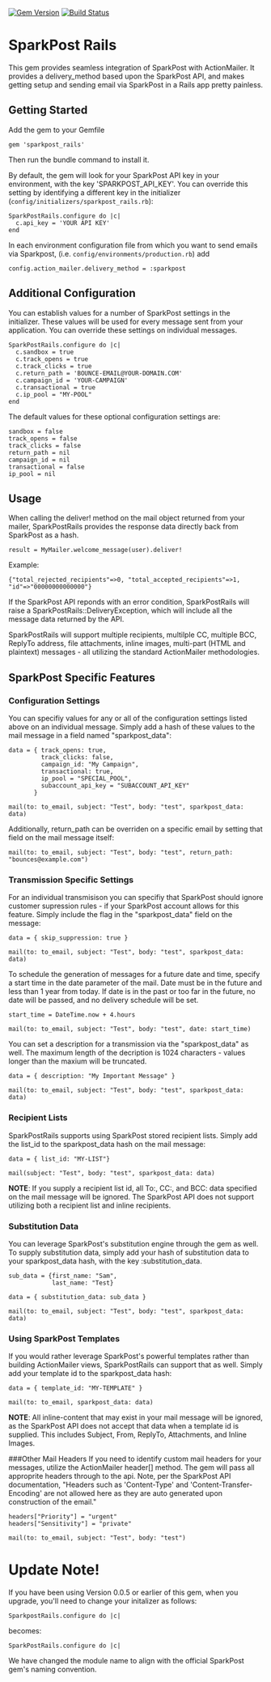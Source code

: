 [![Gem Version](https://badge.fury.io/rb/sparkpost_rails.svg)](https://badge.fury.io/rb/sparkpost_rails)
[![Build Status](https://travis-ci.org/the-refinery/sparkpost_rails.svg?branch=master)](https://travis-ci.org/the-refinery/sparkpost_rails)

SparkPost Rails
===============

This gem provides seamless integration of SparkPost with ActionMailer. It provides a delivery_method based upon the SparkPost API, and
makes getting setup and sending email via SparkPost in a Rails app pretty painless.

Getting Started
---------------

Add the gem to your Gemfile

```
gem 'sparkpost_rails'
```

Then run the bundle command to install it.

By default, the gem will look for your SparkPost API key in your environment, with the key 'SPARKPOST_API_KEY'.  You can override this 
setting by identifying a different key in the initializer (`config/initializers/sparkpost_rails.rb`):

```
SparkPostRails.configure do |c|
  c.api_key = 'YOUR API KEY'
end
```

In each environment configuration file from which you want to send emails via Sparkpost, (i.e. `config/environments/production.rb`) add

```
config.action_mailer.delivery_method = :sparkpost
```

Additional Configuration
------------------------
You can establish values for a number of SparkPost settings in the initializer.  These values will be used for every message sent 
from your application.  You can override these settings on individual messages.

```
SparkPostRails.configure do |c|
  c.sandbox = true
  c.track_opens = true
  c.track_clicks = true
  c.return_path = 'BOUNCE-EMAIL@YOUR-DOMAIN.COM'
  c.campaign_id = 'YOUR-CAMPAIGN'
  c.transactional = true
  c.ip_pool = "MY-POOL"
end
```

The default values for these optional configuration settings are:

```
sandbox = false
track_opens = false
track_clicks = false
return_path = nil
campaign_id = nil
transactional = false
ip_pool = nil
```

Usage
-----
When calling the deliver! method on the mail object returned from your mailer, SparkPostRails provides the response data directly back
from SparkPost as a hash.

```
result = MyMailer.welcome_message(user).deliver!
```

Example:

```
{"total_rejected_recipients"=>0, "total_accepted_recipients"=>1, "id"=>"00000000000000"}
```

If the SparkPost API reponds with an error condition, SparkPostRails will raise a SparkPostRails::DeliveryException, which will include all the message
data returned by the API.

SparkPostRails will support multiple recipients, multilple CC, multiple BCC, ReplyTo address, file attachments, inline images, multi-part (HTML and plaintext) messages - 
all utilizing the standard ActionMailer methodologies.


SparkPost Specific Features
---------------------------

### Configuration Settings
You can specifiy values for any or all of the configuration settings listed above on an individual message.  Simply add a hash of these values
to the mail message in a field named "sparkpost_data":

```
data = { track_opens: true,
         track_clicks: false,
         campaign_id: "My Campaign",
         transactional: true,
         ip_pool = "SPECIAL_POOL",
         subaccount_api_key = "SUBACCOUNT_API_KEY"
       }

mail(to: to_email, subject: "Test", body: "test", sparkpost_data: data)
```

Additionally, return_path can be overriden on a specific email by setting that field on the mail message itself:

```
mail(to: to_email, subject: "Test", body: "test", return_path: "bounces@example.com")
```

### Transmission Specific Settings

For an individual transmisison you can specifiy that SparkPost should ignore customer supression rules - if your SparkPost account allows for this 
feature.  Simply include the flag in the "sparkpost_data" field on the message:

```
data = { skip_suppression: true }

mail(to: to_email, subject: "Test", body: "test", sparkpost_data: data)
```

To schedule the generation of messages for a future date and time, specify a start time in the date parameter of the mail. Date must be in the future and less than 1 year from today. If date is in the past or too far in the future, no date will be passed, and no delivery schedule will be set.

```
start_time = DateTime.now + 4.hours 

mail(to: to_email, subject: "Test", body: "test", date: start_time)
```

You can set a description for a transmission via the "sparkpost_data" as well.  The maximum length of the decription is 1024 characters - values
longer than the maxium will be truncated.

```
data = { description: "My Important Message" }

mail(to: to_email, subject: "Test", body: "test", sparkpost_data: data)
```

### Recipient Lists
SparkPostRails supports using SparkPost stored recipient lists.  Simply add the list_id to the sparkpost_data hash on the mail message:

```
data = { list_id: "MY-LIST"}

mail(subject: "Test", body: "test", sparkpost_data: data)
```

**NOTE**: If you supply a recipient list id, all To:, CC:, and BCC: data specified on the mail message will be ignored.  The SparkPost API does
not support utilizing both a recipient list and inline recipients.


### Substitution Data
You can leverage SparkPost's substitution engine through the gem as well.  To supply substitution data, simply add your hash of substitution data
to your sparkpost_data hash, with the key :substitution_data.

```
sub_data = {first_name: "Sam",
            last_name: "Test}

data = { substitution_data: sub_data }

mail(to: to_email, subject: "Test", body: "test", sparkpost_data: data)
```

### Using SparkPost Templates
If you would rather leverage SparkPost's powerful templates rather than building ActionMailer views, SparkPostRails can support that as well.  Simply
add your template id to the sparkpost_data hash:

```
data = { template_id: "MY-TEMPLATE" }

mail(to: to_email, sparkpost_data: data)
```

**NOTE**: All inline-content that may exist in your mail message will be ignored, as the SparkPost API does not accept that data when a template id is 
supplied.  This includes Subject, From, ReplyTo, Attachments, and Inline Images.

###Other Mail Headers
If you need to identify custom mail headers for your messages, utilize the ActionMailer header[] method.  The gem will pass all approprite headers through 
to the api.  Note, per the SparkPost API documentation, "Headers such as 'Content-Type' and 'Content-Transfer-Encoding' are not allowed here as they are auto 
generated upon construction of the email."

```
headers["Priority"] = "urgent"
headers["Sensitivity"] = "private"

mail(to: to_email, subject: "Test", body: "test")
```

Update Note!
============

If you have been using Version 0.0.5 or earlier of this gem, when you upgrade, you'll need to 
change your initalizer as follows:

```
SparkpostRails.configure do |c|
```

becomes: 

```
SparkPostRails.configure do |c|
```

We have changed the module name to align with the official SparkPost gem's naming convention.
